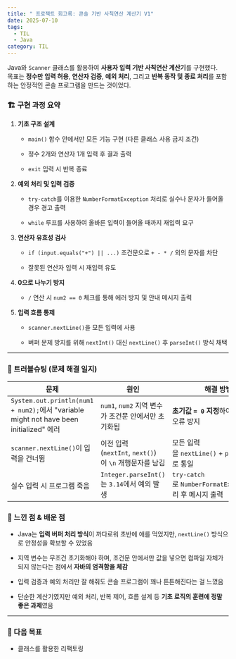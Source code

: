 ```yaml
---
title: " 프로젝트 회고록: 콘솔 기반 사칙연산 계산기 V1"
date: 2025-07-10
tags:
  - TIL
  - Java
category: TIL
---
```

Java와 `Scanner` 클래스를 활용하여 **사용자 입력 기반 사칙연산 계산기**를 구현했다.  
목표는 **정수만 입력 허용**, **연산자 검증**, **예외 처리**, 그리고 **반복 동작 및 종료 처리**를 포함하는 안정적인 콘솔 프로그램을 만드는 것이었다.

### 🏗️ 구현 과정 요약

1. **기초 구조 설계**
    
    - `main()` 함수 안에서만 모든 기능 구현 (다른 클래스 사용 금지  조건)
        
    - 정수 2개와 연산자 1개 입력 후 결과 출력
        
    - `exit` 입력 시 반복 종료
        
2. **예외 처리 및 입력 검증**
    
    - `try-catch`를 이용한 `NumberFormatException` 처리로 실수나 문자가 들어올 경우 경고 출력
        
    - `while` 루프를 사용하여 올바른 입력이 들어올 때까지 재입력 요구
        
3. **연산자 유효성 검사**
    
    - `if (input.equals("+") || ...)` 조건문으로 `+ - * /` 외의 문자를 차단
        
    - 잘못된 연산자 입력 시 재입력 유도
        
4. **0으로 나누기 방지**
    
    - `/` 연산 시 `num2 == 0` 체크를 통해 에러 방지 및 안내 메시지 출력
        
5. **입력 흐름 통제**
    
    - `scanner.nextLine()`을 모든 입력에 사용
        
    - 버퍼 문제 방지를 위해 `nextInt()` 대신 `nextLine()` 후 `parseInt()` 방식 채택
        

---

### 🚨 트러블슈팅 (문제 해결 일지)

| 문제                                                                                 | 원인                                        | 해결 방법                                            |
| ---------------------------------------------------------------------------------- | ----------------------------------------- | ------------------------------------------------ |
| `System.out.println(num1 + num2);`에서 "variable might not have been initialized" 에러 | `num1`, `num2` 지역 변수가 조건문 안에서만 초기화됨       | **초기값 `= 0` 지정**하여 컴파일러 오류 방지                    |
| `scanner.nextLine()`이 입력을 건너뜀                                                      | 이전 입력(`nextInt`, `next()`)이 `\n` 개행문자를 남김 | 모든 입력을 `nextLine()` + `parseInt()`로 통일           |
| 실수 입력 시 프로그램 죽음                                                                    | `Integer.parseInt()`는 `3.14`에서 예외 발생      | `try-catch`로 `NumberFormatException` 처리 후 메시지 출력 |

### 🌟 느낀 점 & 배운 점

- Java는 **입력 버퍼 처리 방식**이 까다로워 초반에 애를 먹었지만, `nextLine()` 방식으로 안정성을 확보할 수 있었음
    
- 지역 변수는 무조건 초기화해야 하며, 조건문 안에서만 값을 넣으면 컴파일 자체가 되지 않는다는 점에서 **자바의 엄격함을 체감**
    
- 입력 검증과 예외 처리만 잘 해줘도 콘솔 프로그램이 꽤나 튼튼해진다는 걸 느꼈음
    
- 단순한 계산기였지만 예외 처리, 반복 제어, 흐름 설계 등 **기초 로직의 훈련에 정말 좋은 과제**였음
    

---

### 💭 다음 목표

- 클래스를 활용한 리팩토링